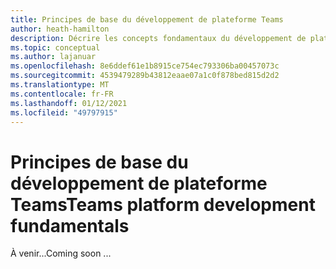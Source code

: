 ```yaml
---
title: Principes de base du développement de plateforme Teams
author: heath-hamilton
description: Décrire les concepts fondamentaux du développement de plateforme Teams.
ms.topic: conceptual
ms.author: lajanuar
ms.openlocfilehash: 8e6ddef61e1b8915ce754ec793306ba00457073c
ms.sourcegitcommit: 4539479289b43812eaae07a1c0f878bed815d2d2
ms.translationtype: MT
ms.contentlocale: fr-FR
ms.lasthandoff: 01/12/2021
ms.locfileid: "49797915"
---
```

# <a name="teams-platform-development-fundamentals"></a><span data-ttu-id="72902-103">Principes de base du développement de plateforme Teams</span><span class="sxs-lookup"><span data-stu-id="72902-103">Teams platform development fundamentals</span></span>

<span data-ttu-id="72902-104">À venir...</span><span class="sxs-lookup"><span data-stu-id="72902-104">Coming soon ...</span></span>
